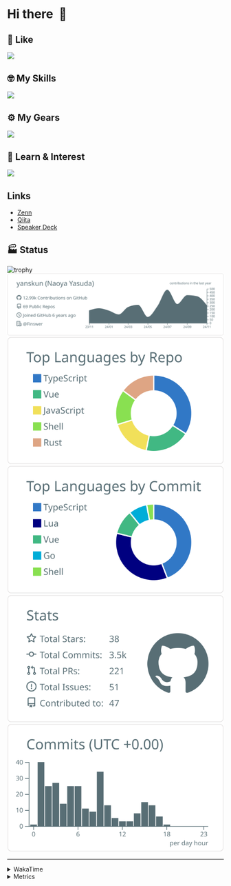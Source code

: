 # Hi there&nbsp; :wave:

## 💌 Like
<img src="https://go-skill-icons.vercel.app/api/icons?i=github" />

## 🤓 My Skills
<img src="https://go-skill-icons.vercel.app/api/icons?i=js,ts,vue,nuxtjs,react,nextjs,go,lua,git" />

## ⚙️ My Gears
<img src="https://go-skill-icons.vercel.app/api/icons?i=neovim,vscode,githubcopilot,alacritty,tmux" />

## 📖 Learn & Interest
<img src="https://go-skill-icons.vercel.app/api/icons?i=rust,deno,css,zig,playwright,githubactions,storybook,netlify,eslint" />

## Links
- [Zenn](https://zenn.dev/yanskun)
- [Qiita](https://qiita.com/yanskun)
- [Speaker Deck](https://speakerdeck.com/yanskun)

<!-- https://github.com/ryo-ma/github-profile-trophy -->

## 🏭 Status

<img src="https://github-profile-trophy.vercel.app/?username=yanskun&theme=onedark&row=1" alt="trophy">

<!-- https://github.com/vn7n24fzkq/github-profile-summary-cards -->
<picture>
  <source media="(prefers-color-scheme: dark)" srcset="https://raw.githubusercontent.com/yanskun/yanskun/master/profile-summary-card-output/nord_dark/0-profile-details.svg">
 <img src="https://raw.githubusercontent.com/yanskun/yanskun/master/profile-summary-card-output/default/0-profile-details.svg">
</picture>
<br>
<picture>
  <source media="(prefers-color-scheme: dark)" srcset="https://raw.githubusercontent.com/yanskun/yanskun/master/profile-summary-card-output/nord_dark/1-repos-per-language.svg">
 <img src="https://raw.githubusercontent.com/yanskun/yanskun/master/profile-summary-card-output/default/1-repos-per-language.svg">
</picture>
<picture>
  <source media="(prefers-color-scheme: dark)" srcset="https://raw.githubusercontent.com/yanskun/yanskun/master/profile-summary-card-output/nord_dark/2-most-commit-language.svg">
 <img src="https://raw.githubusercontent.com/yanskun/yanskun/master/profile-summary-card-output/default/2-most-commit-language.svg">
</picture>
<br>
<picture>
  <source media="(prefers-color-scheme: dark)" srcset="https://raw.githubusercontent.com/yanskun/yanskun/master/profile-summary-card-output/nord_dark/3-stats.svg">
 <img src="https://raw.githubusercontent.com/yanskun/yanskun/master/profile-summary-card-output/default/3-stats.svg">
</picture>
<picture>
  <source media="(prefers-color-scheme: dark)" srcset="https://raw.githubusercontent.com/yanskun/yanskun/master/profile-summary-card-output/nord_dark/4-productive-time.svg">
 <img src="https://raw.githubusercontent.com/yanskun/yanskun/master/profile-summary-card-output/default/4-productive-time.svg">
</picture>

---

<details>
  <summary>WakaTime</summary>
<!--START_SECTION:waka-->
![Code Time](http://img.shields.io/badge/Code%20Time-1%2C529%20hrs%2036%20mins-blue)

**🐱 My GitHub Data** 

> 📦 142.9 kB Used in GitHub's Storage 
 > 
> 🏆 2,971 Contributions in the Year 2024
 > 
> 💼 Opted to Hire
 > 
> 📜 125 Public Repositories 
 > 
> 🔑 4 Private Repositories 
 > 
**I'm an Early 🐤** 

```text
🌞 Morning                5829 commits        ████░░░░░░░░░░░░░░░░░░░░░   14.05 % 
🌆 Daytime                22342 commits       █████████████░░░░░░░░░░░░   53.87 % 
🌃 Evening                9803 commits        ██████░░░░░░░░░░░░░░░░░░░   23.64 % 
🌙 Night                  3500 commits        ██░░░░░░░░░░░░░░░░░░░░░░░   08.44 % 
```
📅 **I'm Most Productive on Tuesday** 

```text
Monday                   5908 commits        ████░░░░░░░░░░░░░░░░░░░░░   14.25 % 
Tuesday                  8651 commits        █████░░░░░░░░░░░░░░░░░░░░   20.86 % 
Wednesday                7854 commits        █████░░░░░░░░░░░░░░░░░░░░   18.94 % 
Thursday                 7761 commits        █████░░░░░░░░░░░░░░░░░░░░   18.71 % 
Friday                   6316 commits        ████░░░░░░░░░░░░░░░░░░░░░   15.23 % 
Saturday                 2094 commits        █░░░░░░░░░░░░░░░░░░░░░░░░   05.05 % 
Sunday                   2890 commits        ██░░░░░░░░░░░░░░░░░░░░░░░   06.97 % 
```


📊 **This Week I Spent My Time On** 

```text
🕑︎ Time Zone: Asia/Tokyo

💬 Programming Languages: 
TypeScript               19 hrs 13 mins      █████████████████░░░░░░░░   66.23 % 
Other                    1 hr 36 mins        █░░░░░░░░░░░░░░░░░░░░░░░░   05.56 % 
Rust                     1 hr 16 mins        █░░░░░░░░░░░░░░░░░░░░░░░░   04.40 % 
JSON                     1 hr 11 mins        █░░░░░░░░░░░░░░░░░░░░░░░░   04.10 % 
Markdown                 1 hr 10 mins        █░░░░░░░░░░░░░░░░░░░░░░░░   04.02 % 

🔥 Editors: 
Neovim                   29 hrs 2 mins       █████████████████████████   100.00 % 

💻 Operating System: 
Mac                      29 hrs 2 mins       █████████████████████████   100.00 % 
```


 Last Updated on 22/11/2024 06:18:42 UTC
<!--END_SECTION:waka-->
</details>

<details>
  <summary>Metrics</summary>
  <img src="https://github.com/yanskun/yanskun/blob/main/github-metrics.svg" alt="Metrics">
</details>
